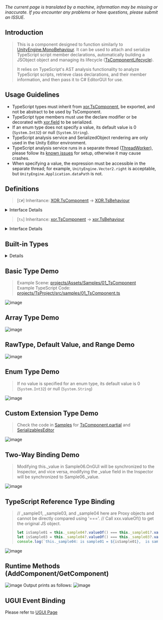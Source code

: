 *The current page is translated by a machine, information may be missing or inaccurate. If you encounter any problems or have questions, please submit an ISSUE.*

## Introduction
> This is a component designed to function similarly to [UnityEngine.MonoBehaviour](https://docs.unity3d.com/ScriptReference/MonoBehaviour.html). It can be used to attach and serialize TypeScript script member declarations, automatically building a JSObject object and managing its lifecycle ([TsComponentLifecycle](../../projects/Assets/XOR/Runtime/Src/Components/Lifecycle/TsComponentLifecycle.cs)).
>
> It relies on TypeScript's AST analysis functionality to analyze TypeScript scripts, retrieve class declarations, and their member information, and then pass it to C# EditorGUI for use.

## Usage Guidelines
- TypeScript types must inherit from [xor.TsComponent](../../projects/TsEditorProject/src/xor/components/component.ts), be exported, and not be abstract to be used by TsComponent.
- TypeScript type members must use the declare modifier or be decorated with [xor.field](../../projects/TsEditorProject/src/xor/components/component.ts#115) to be serialized.
- If an enum type does not specify a value, its default value is 0 (`System.Int32`) or null (`System.String`).
- TypeScript analysis service and SerializedObject rendering are only used in the Unity Editor environment.
- TypeScript analysis service runs in a separate thread ([ThreadWorker](./ThreadWorker.md)), please follow its [known issues](./ThreadWorker.md#known-issues) for setup, otherwise it may cause crashes.
- When specifying a value, the expression must be accessible in the separate thread; for example, `UnityEngine.Vector2.right` is acceptable, but `UnityEngine.Application.dataPath` is not.

## Definitions
> [`C#`] Inheritance: [XOR.TsComponent](../../projects/Assets/XOR/Runtime/Src/Components/TsComponent.cs) → [XOR.TsBehaviour](./TsBehaviour.md)

<details>
<summary>Interface Details</summary>

| Member  | Description  |
| ------------ | ------------ |
| `Puerts.JSObject JSObject{ get; }`   |  JSObject created by it  |

| Methods  | Description  |
| ------------ | ------------ |
| `static void Register(Puerts.JsEnv)`   |  Register the Puerts.JsEnv instance used by TsComponent  |
| `static void Unregister()`   |  Remove the registered Puerts.JsEnv instance  |
| `static void GC()`   |  Recycle XOR.TsComponent objects that are not properly released (e.g., when using Object.DestroyImmediate, OnDestroy may not be called properly) |
| `static void PrintStatus()`   |  Print the status of all instances (execute GC first) |
| `XOR.Serializables.ResultPair[] GetProperties()`   |  Get all serialized members |
| `void SetProperty(string, object)`  | (EditorOnly) Set key-value  |
| `void SetPropertyListener(Action<string, object>)` | (EditorOnly) Set key-value update callback |
</details>

> [`ts`] Inheritance: [xor.TsComponent](../../projects/TsEditorProject/src/xor/components/component.ts) → [xor.TsBehaviour](./TsBehaviour.md)

<details>
<summary>Interface Details</summary>

| Decorator  | Description  |
| ------------ | ------------ |
| `@xor.guid(string): ClassDecorator`   |  Define the component GUID (⚠⚠⚠ This statement should be generated and managed by xor, bound to the class declaration, and users should not manually create or modify it) |
| `@xor.route(string): ClassDecorator`   |  Define the component route (unique value), which can be used later to get the component instance (more in line with human reading and memory habits compared to GUID) |
| `@xor.field({...}): PropertyDecorator`   |  Define serialization field details, such as RawType, default value, Range (only for numbers) |

</details>

## Built-in Types
<details>
<summary>Details</summary>

| Type   | Basic | Array|
| ------- | --- | --- |
| string  | √   | √   |
| number  | √   | √   |
| boolean | √   | √   |
| bigint  | √   | √   |
| UnityEngine.Vector2  | √   | √   |
| UnityEngine.Vector3  | √   | √   |
| UnityEngine.Object and its subtypes  | √   | √   |

> For other types, please refer to [Custom Types](./TsComponent.md#custom-extension-type-demo)
</details>

## Basic Type Demo
> Example Scene: [projects/Assets/Samples/01_TsComponent](../../projects/Assets/Samples/01_TsComponent)  
> Example TypeScript Code: [projects/TsProject/src/samples/01_TsComponent.ts](../../projects/TsProject/src/samples/01_TsComponent.ts)  

![image](https://user-images.githubusercontent.com/45587825/216535611-dddbc03e-d9d8-4f92-9b75-edb6a435b9f6.png)

## Array Type Demo
![image](https://user-images.githubusercontent.com/45587825/216535825-af29587e-ded5-43ba-bfdb-08d8f7ce67da.png)

## RawType, Default Value, and Range Demo
![image](https://user-images.githubusercontent.com/45587825/216536133-24f36803-9318-4786-8ad9-7ec63280a2b4.png)

## Enum Type Demo
> If no value is specified for an enum type, its default value is 0 (`System.Int32`) or null (`System.String`)

![image](https://user-images.githubusercontent.com/45587825/216808157-d8eaeee8-bcf9-410f-895f-c20ecf04901d.png)

## Custom Extension Type Demo
> Check the code in [Samples](../../projects/Assets/Samples/01_TsComponent/CustomTypes) for [TsComponent.partial](../../projects/Assets/Samples/01_TsComponent/CustomTypes/Runtime/TsComponent.partial.cs) and [SerializablesEditor](../../projects/Assets/Samples/01_TsComponent/CustomTypes/Editor/SerializablesEditor.cs)

![image](https://user-images.githubusercontent.com/45587825/216751394-12e34267-cee4-40ed-9269-8efa5e10320a.png)

## Two-Way Binding Demo
> Modifying this._value in Sample06.OnGUI will be synchronized to the Inspector, and vice versa, modifying the _value field in the Inspector will be synchronized to Sample06._value.

![image](https://user-images.githubusercontent.com/45587825/216810151-6f5d8d6d-c51e-49b3-a976-92d167202d82.png)

## TypeScript Reference Type Binding
> // _sample01, _sample03, and _sample04 here are Proxy objects and cannot be directly compared using '==='.
> // Call xxx.valueOf() to get the original JS object.
> ```typescript
> let isSample01 = this._sample04?.valueOf() === this._sample01?.valueOf();
> let isSample03 = this._sample04?.valueOf() === this._sample03?.valueOf();
> console.log(`this._sample04: is sample01 = ${isSample01},  is sample03 = ${isSample03}`);
> ```
![image](https://github.com/throw-out/puerts-unity-kit/assets/45587825/2f6366cf-d506-4c4b-a00f-205adbc5690f)

## Runtime Methods (AddComponent/GetComponent)
![image](https://github.com/throw-out/puerts-unity-kit/assets/45587825/0fa391aa-642b-4cb0-a8a1-a313a2075ab6)
Output prints as follows:
![image](https://github.com/throw-out/puerts-unity-kit/assets/45587825/8dfb795b-1d60-47fe-93c2-773552eecd2c)

## UGUI Event Binding
Please refer to [UGUI Page](./TsComponentBindUGUIEvents.md)
